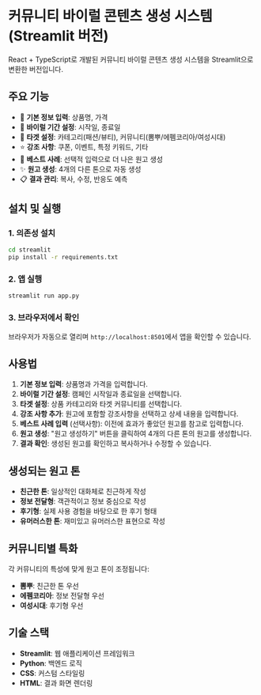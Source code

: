 # 커뮤니티 바이럴 콘텐츠 생성 시스템 (Streamlit 버전)

React + TypeScript로 개발된 커뮤니티 바이럴 콘텐츠 생성 시스템을 Streamlit으로 변환한 버전입니다.

## 주요 기능

- 📝 **기본 정보 입력**: 상품명, 가격
- 📅 **바이럴 기간 설정**: 시작일, 종료일
- 🎯 **타겟 설정**: 카테고리(패션/뷰티), 커뮤니티(뽐뿌/에펨코리아/여성시대)
- ⭐ **강조 사항**: 쿠폰, 이벤트, 특정 키워드, 기타
- 🌟 **베스트 사례**: 선택적 입력으로 더 나은 원고 생성
- ✨ **원고 생성**: 4개의 다른 톤으로 자동 생성
- 📋 **결과 관리**: 복사, 수정, 반응도 예측

## 설치 및 실행

### 1. 의존성 설치
```bash
cd streamlit
pip install -r requirements.txt
```

### 2. 앱 실행
```bash
streamlit run app.py
```

### 3. 브라우저에서 확인
브라우저가 자동으로 열리며 `http://localhost:8501`에서 앱을 확인할 수 있습니다.

## 사용법

1. **기본 정보 입력**: 상품명과 가격을 입력합니다.
2. **바이럴 기간 설정**: 캠페인 시작일과 종료일을 선택합니다.
3. **타겟 설정**: 상품 카테고리와 타겟 커뮤니티를 선택합니다.
4. **강조 사항 추가**: 원고에 포함할 강조사항을 선택하고 상세 내용을 입력합니다.
5. **베스트 사례 입력** (선택사항): 이전에 효과가 좋았던 원고를 참고로 입력합니다.
6. **원고 생성**: "원고 생성하기" 버튼을 클릭하여 4개의 다른 톤의 원고를 생성합니다.
7. **결과 확인**: 생성된 원고를 확인하고 복사하거나 수정할 수 있습니다.

## 생성되는 원고 톤

- **친근한 톤**: 일상적인 대화체로 친근하게 작성
- **정보 전달형**: 객관적이고 정보 중심으로 작성
- **후기형**: 실제 사용 경험을 바탕으로 한 후기 형태
- **유머러스한 톤**: 재미있고 유머러스한 표현으로 작성

## 커뮤니티별 특화

각 커뮤니티의 특성에 맞게 원고 톤이 조정됩니다:

- **뽐뿌**: 친근한 톤 우선
- **에펨코리아**: 정보 전달형 우선
- **여성시대**: 후기형 우선

## 기술 스택

- **Streamlit**: 웹 애플리케이션 프레임워크
- **Python**: 백엔드 로직
- **CSS**: 커스텀 스타일링
- **HTML**: 결과 화면 렌더링
